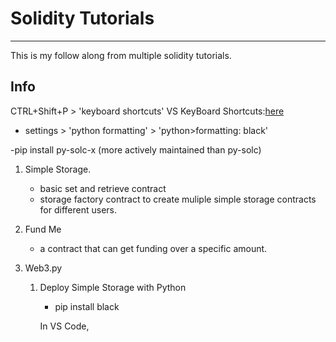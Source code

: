 # Solidity Tutorials
--------------------

This is my follow along from multiple solidity tutorials.

Info
------
CTRL+Shift+P > 'keyboard shortcuts'
VS KeyBoard Shortcuts:[here](https://code.visualstudio.com/shortcuts/keyboard-shortcuts-windows.pdf)

- settings > 'python formatting' > 'python>formatting: black'

-pip install py-solc-x (more actively maintained than py-solc)

1. Simple Storage.
    - basic set and retrieve contract 
    - storage factory contract to create muliple simple storage contracts for different users.

2. Fund Me
    - a contract that can get funding over a specific amount.

3. Web3.py
    1. Deploy Simple Storage with Python
        - pip install black

        In VS Code,
        